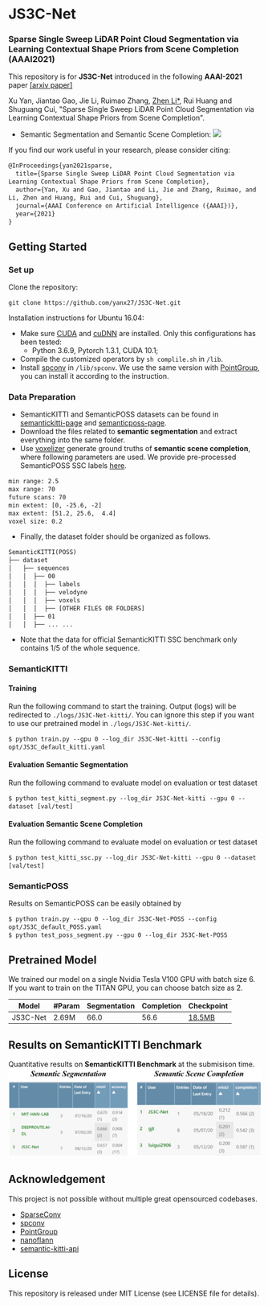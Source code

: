 # JS3C-Net
### Sparse Single Sweep LiDAR Point Cloud Segmentation via Learning Contextual Shape Priors from Scene Completion (AAAI2021)
 
This repository is for **JS3C-Net** introduced in the following **AAAI-2021** paper [[arxiv paper]](https://arxiv.org/abs/2012.03762)

Xu Yan, Jiantao Gao, Jie Li, Ruimao Zhang, [Zhen Li*](https://mypage.cuhk.edu.cn/academics/lizhen/), Rui Huang and Shuguang Cui, "Sparse Single Sweep LiDAR Point Cloud Segmentation via Learning Contextual Shape Priors from Scene Completion".

* Semantic Segmentation and Semantic Scene Completion:
![](figure/results.gif)

If you find our work useful in your research, please consider citing:
```
@InProceedings{yan2021sparse,
  title={Sparse Single Sweep LiDAR Point Cloud Segmentation via Learning Contextual Shape Priors from Scene Completion},
  author={Yan, Xu and Gao, Jiantao and Li, Jie and Zhang, Ruimao, and Li, Zhen and Huang, Rui and Cui, Shuguang},
  journal={AAAI Conference on Artificial Intelligence ({AAAI})},
  year={2021}
}
```

## Getting Started

### Set up
Clone the repository:
```
git clone https://github.com/yanx27/JS3C-Net.git
```

Installation instructions for Ubuntu 16.04:
     
* Make sure <a href="https://docs.nvidia.com/cuda/cuda-installation-guide-linux/index.html">CUDA</a>  and <a href="https://docs.nvidia.com/deeplearning/sdk/cudnn-install/index.html">cuDNN</a> are installed. Only this configurations has been tested: 
     - Python 3.6.9, Pytorch 1.3.1, CUDA 10.1;
* Compile the customized operators by `sh complile.sh` in `/lib`. 
* Install [spconv](https://github.com/traveller59/spconv)  in `/lib/spconv`. We use the same version with [PointGroup](https://github.com/Jia-Research-Lab/PointGroup), you can install it according to the instruction.

### Data Preparation
* SemanticKITTI and SemanticPOSS datasets can be found in [semantickitti-page](http://semantic-kitti.org/dataset.html#download) and [semanticposs-page](http://www.poss.pku.edu.cn/semanticposs.html). 
* Download the files related to **semantic segmentation** and extract everything into the same folder. 
* Use [voxelizer](https://github.com/jbehley/voxelizer) generate ground truths of **semantic scene completion**, where following parameters are used. We provide pre-processed SemanticPOSS SSC labels [here](https://drive.google.com/file/d/1O2Tg-r5egVPLNboRwd321sobJvgmFUvI/view?usp=sharing).
```angular2
min range: 2.5
max range: 70
future scans: 70
min extent: [0, -25.6, -2]
max extent: [51.2, 25.6,  4.4]
voxel size: 0.2
```

* Finally, the dataset folder should be organized as follows.
```angular2
SemanticKITTI(POSS)
├── dataset
│   ├── sequences
│   │  ├── 00
│   │  │  ├── labels
│   │  │  ├── velodyne
│   │  │  ├── voxels
│   │  │  ├── [OTHER FILES OR FOLDERS]
│   │  ├── 01
│   │  ├── ... ...

```
* Note that the data for official SemanticKITTI SSC benchmark only contains 1/5 of the whole sequence.

### SemanticKITTI
#### Training
Run the following command to start the training. Output (logs) will be redirected to `./logs/JS3C-Net-kitti/`.  You can ignore this step if you want to use our pretrained model in `./logs/JS3C-Net-kitti/`.
```angular2
$ python train.py --gpu 0 --log_dir JS3C-Net-kitti --config opt/JS3C_default_kitti.yaml
```
#### Evaluation Semantic Segmentation
Run the following command to evaluate model on evaluation or test dataset
```
$ python test_kitti_segment.py --log_dir JS3C-Net-kitti --gpu 0 --dataset [val/test]
```

#### Evaluation Semantic Scene Completion
Run the following command to evaluate model on evaluation or test dataset
```
$ python test_kitti_ssc.py --log_dir JS3C-Net-kitti --gpu 0 --dataset [val/test]
```

### SemanticPOSS
Results on SemanticPOSS can be easily obtained by
```angular2
$ python train.py --gpu 0 --log_dir JS3C-Net-POSS --config opt/JS3C_default_POSS.yaml
$ python test_poss_segment.py --gpu 0 --log_dir JS3C-Net-POSS
```

## Pretrained Model
We trained our model on a single Nvidia Tesla V100 GPU with batch size 6. If you want to train on the TITAN GPU, you can choose batch size as 2.

| Model | #Param | Segmentation | Completion | Checkpoint |
|--|--|--|--|--|
|JS3C-Net| 2.69M | 66.0 | 56.6 | [18.5MB](log/JS3C-Net-kitti) |

## Results on SemanticKITTI Benchmark
Quantitative results on **SemanticKITTI Benchmark** at the submisison time.
![](figure/benchmark.png)

## Acknowledgement
This project is not possible without multiple great opensourced codebases. 
* [SparseConv](https://github.com/facebookresearch/SparseConvNet)
* [spconv](https://github.com/traveller59/spconv)
* [PointGroup](https://github.com/Jia-Research-Lab/PointGroup)
* [nanoflann](https://github.com/jlblancoc/nanoflann)
* [semantic-kitti-api](https://github.com/PRBonn/semantic-kitti-api)
## License
This repository is released under MIT License (see LICENSE file for details).
